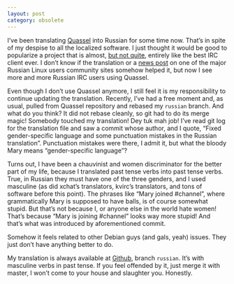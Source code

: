 ```yaml
---
layout: post
category: obsolete
---
```

I’ve been translating <a href="http://quassel-irc.org/">Quassel</a> into Russian for some time now. That’s in spite of my despise to all the localized software. I just thought it would be good to popularize a project that is almost, <a href="http://hades.name/blog/2009/04/08/irssi-vs-quassel/">but not quite</a>, entirely like the best <span class="caps">IRC</span> client ever. I don’t know if the translation or a <a href="http://www.linux.org.ru/view-message.jsp?msgid=3515644">news post</a> on one of the major Russian Linux users community sites somehow helped it, but now I see more and more Russian <span class="caps">IRC</span> users using Quassel.

 Even though I don’t use Quassel anymore, I still feel it is my responsibility to continue updating the translation. Recently, I’ve had a free moment and, as usual, pulled from Quassel repository and rebased my <code>russian</code> branch. And what do you think? It did not rebase cleanly, so git had to do its merge magic! Somebody touched my translation! Dey tuk mah job! I’ve read git log for the translation file and saw a commit whose author, and I quote, “Fixed gender-specific language and some punctuation mistakes in the Russian translation”. Punctuation mistakes were there, I admit it, but what the bloody Mary means “gender-specific language”?

Turns out, I have been a chauvinist and women discriminator for the better part of my life, because I translated past tense verbs into past tense verbs. True, in Russian they must have one of the three genders, and I used masculine (as did xchat’s translators, kvirc’s translators, and tons of software before this point). The phrases like “Mary joined #channel”, where grammatically Mary is supposed to have balls, is of course somewhat stupid. But that’s not because I, or anyone else in the world hate women! That’s because “Mary is joining #channel” looks way more stupid! And that’s what was introduced by aforementioned commit.

 Somehow it feels related to other Debian guys (and gals, yeah) issues. They just don’t have anything better to do.

  My translation is always available at <a href="http://github.com/hades/quassel/">Github</a>, branch <code>russian</code>. It’s with masculine verbs in past tense. If you feel offended by it, just merge it with master, I won’t come to your house and slaughter you.&nbsp;Honestly.
